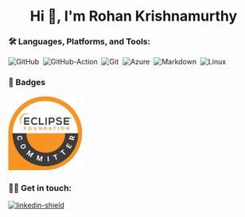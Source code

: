 <h1 align="center">Hi 👋, I'm Rohan Krishnamurthy</h1>

### 🛠 Languages, Platforms, and Tools:

![GitHub][GitHub-badge]&nbsp;
![GitHub-Action][GitHub-Action-badge]&nbsp;
![Git][Git-badge]&nbsp;
![Azure][Azure-badge]&nbsp;
![Markdown][Markdown-badge]&nbsp;
![Linux][Linux-badge]&nbsp;

### 🏅 Badges

[<img src="https://github.com/RoKrish14/RoKrish14/blob/main/EFCommitter.png" alt="eclipse-foundation-committer-badge" width="150"/>](https://www.credly.com/badges/ffa2cdbe-5fd1-4004-a1a0-20df7756c9aa/linked_in?t=sbzjkf)

### 🤝🏻 Get in touch:

[![linkedin-shield][LinkedIn-shield]][LinkedIn-link]

<!--- Links --->
[LinkedIn-link]:   (https://github.com/RoKrish14)
[LinkedIn-shield]: https://img.shields.io/badge/LinkedIn-0A66C2.svg?style=for-the-badge&logo=LinkedIn&logoColor=black
[Git-badge]: https://img.shields.io/badge/Git-F05032.svg?style=for-the-badge&logo=Git&logoColor=black
[GitHub-badge]: https://img.shields.io/badge/GitHub-181717.svg?style=for-the-badge&logo=GitHub&logoColor=white
[GitHub-Action-badge]: https://img.shields.io/badge/GitHub%20Actions-2088FF.svg?style=for-the-badge&logo=GitHub-Actions&logoColor=black
[Markdown-badge]: https://img.shields.io/badge/Markdown-000000.svg?style=for-the-badge&logo=Markdown&logoColor=white
[Azure-badge]: https://img.shields.io/badge/Microsoft%20Azure-0078D4.svg?style=for-the-badge&logo=Microsoft-Azure&logoColor=black
[Linux-badge]: https://img.shields.io/badge/Linux-FCC624.svg?style=for-the-badge&logo=Linux&logoColor=black
[Eclipse-Tractus-X-Link]: https://eclipse-tractusx.github.io/
